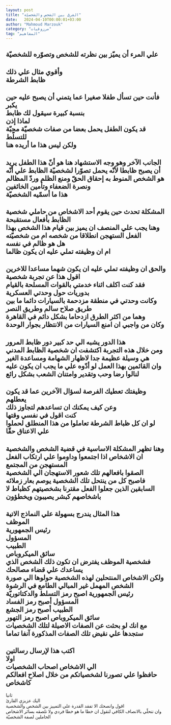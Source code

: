 ```yaml
---
layout: post
title: "الفرق بين الشخص والشخصيّة"
date:   2024-04-10T00:00:01+03:00
author: "Mahmoud Marzouk"
category: "مرزوقيات"
tag: "المفاهيم"
---
```



علي المرء أن يميّز بين نظرته للشخص وتصوّره
للشخصيّة  
-------------  
وأقوي مثال علي ذلك  
ظابط الشرطة  
-----------  
فأنت حين تسأل طفلا صغيرا عما يتمني أن يصبح عليه حين
يكبر  
بنسبة كبيرة سيقول لك ظابط  
لماذا إذن  
قد يكون الطفل يحمل بعضا من صفات شخصيّة محبّة
للتسلّط  
ولكن ليس هذا ما أريده هنا  
-------------  
الجانب الآخر وهو وجه الاستشهاد هنا هو أنّ هذا الطفل يريد
أن يصبح ظابطا لأنّه يحمل تصوّرا لشخصيّة الظابط علي أنّه هو الشخص المنوط به
إحقاق الحقّ ومنع الظلم وردّ المظالم ونصرة الضعفاء وتأمين الخائفين  
هذا ما أسمّيه الشخصيّة  
------------  
المشكلة تحدث حين يقوم أحد الاشخاص من حاملي شخصية الظابط
بأفعال مستقبحة  
وهنا يجب علي المنصف ان يميز بين قيام هذا الشخص بهذا
الفعل الستهجن انطلاقا من شخصه ام من شخصيّته  
هل هو ظالم في نفسه  
ام ان وظيفته تملي عليه ان يكون ظالما  
------------  
والحق ان وظيفته تملي عليه ان يكون شهما مساعدا
للاخرين  
اقول هذا عن تجربة شخصية  
فقد كنت اكلف اثناء خدمتي بالقوات المسلحة بالقيام بدوريات
حول وحدتي العسكرية  
وكانت وحدتي في منطقة مزدحمة بالسيارات دائما ما بين طريق
صلاح سالم وطريق النصر  
وهما من اكثر الطرق ازدحاما بشكل دائم في القاهرة  
وكان من واجبي ان امنع السيارات من الانتظار بجوار
الوحدة  
------------  
هذا الدور يشبه الي حد كبير دور ظابط المرور  
ومن خلال هذه التجربة اكتشفت ان شخصية الظابط المدني هي
وسيلة عظيمة جدا لاظهار الشهامة ومساعدة الغير  
وان القائمين بهذا العمل لو أدّوه علي ما يجب ان يكون
عليه  
لنالوا رضا وحب وتقدير وامتنان الشعب بشكل رائع  
------------  
وظيفتك تعطيك الفرصة لسؤال الآخرين عما قد يكون
يعطلهم  
وعن كيف يمكنك ان تساعدهم لتجاوز ذلك  
كنت اقول في نفسي وقتها  
لو ان كل ظباط الشرطة تعاملوا من هذا المنطلق لحملوا علي
الاعناق حقّا  
---------------  
وهنا تظهر المشكلة الاساسية في قضية الشخص
والشخصية  
ان الاشخاص اذا اجتمعوا وداوموا علي ارتكاب الفعل المستهجن
من المجتمع  
الصقوا بافعالهم تلك شعور الاستهجان الي الشخصية  
فاصبح كل من ينتحل تلك الشخصية يوصم بعار زملائه السابقين
الذين جعلوا الفعل مقترنا بشخصيتهم كظباط لا باشخاصهم كبشر يصيبون
ويخطؤون  
-------------  
هذا المثال يندرج بسهولة علي النماذج الاتية  
الموظف  
رئيس الجمهورية  
المسؤول  
الطبيب  
سائق الميكروباص  
فشخصية الموظف يفترض ان تكون ذلك الشخص الذي يساعدك علي
قضاء مصالحك  
ولكن الاشخاص المنتحلين لهذه الشخصية حولوها الي صورة
الشخص المهمل غير المبالي الطامع في الرشوة  
رئيس الجمهورية اصبح رمز التسلط والدكتاتوريّة  
المسؤول أصبح رمز الفساد  
الطبيب أصبح رمز الجشع  
سائق الميكروباص اصبح رمز التهور  
مع انك لو بحثت عن الصفات الاصيلة لتلك الشخصيات ستجدها
علي نقيض تلك الصفات المذكورة آنفا تماما  
----------------  
اكتب هذا لإرسال رسالتين  
اولا  
الي الاشخاص اصحاب الشخصيات  
حافظوا علي تصورنا لشخصياتكم من خلال اصلاح افعالكم
كاشخاص  
------------  
ثانيا  
اليك عزيزي القارئ  
اقول وانصحك الا تفقد القدرة علي التمييز بين الشخص
والشخصية  
وان تتحلّي بالانصاف الكافي لتقول ان خطا ما هو خطا فردي
ولا تلصقه بسائر الاشخاص الحاملين لصفة الشخصيّة
